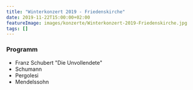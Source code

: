 ```yaml
---
title: "Winterkonzert 2019 - Friedenskirche"
date: 2019-11-22T15:00:00+02:00
featureImage: images/konzerte/Winterkonzert-2019-Friedenskirche.jpg
tags: []
---
```


  ### Programm

  - Franz Schubert "Die Unvollendete"
  - Schumann
  - Pergolesi
  - Mendelssohn